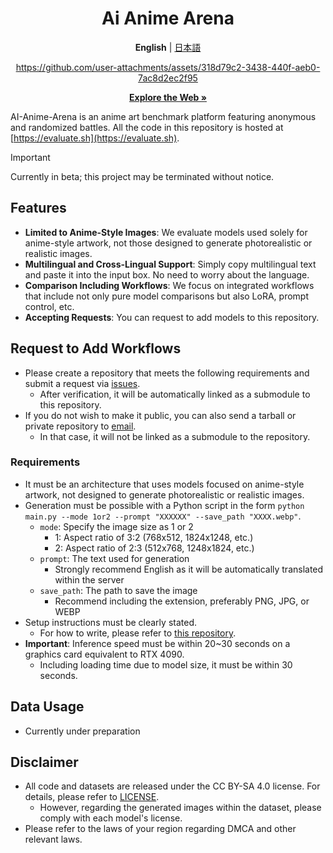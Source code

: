 <div align="center">
<h1>Ai Anime Arena</h1>

**English** | [日本語](Docs/README_ja.md)

https://github.com/user-attachments/assets/318d79c2-3438-440f-aeb0-7ac8d2ec2f95


<a href="https://evaluate.sh" rel="dofollow"><strong>Explore the Web »</strong></a>
</div>

AI-Anime-Arena is an anime art benchmark platform featuring anonymous and randomized battles. All the code in this repository is hosted at [https://evaluate.sh](https://evaluate.sh).

> [!IMPORTANT]
> Currently in beta; this project may be terminated without notice.


## Features
- **Limited to Anime-Style Images**: We evaluate models used solely for anime-style artwork, not those designed to generate photorealistic or realistic images.
- **Multilingual and Cross-Lingual Support**: Simply copy multilingual text and paste it into the input box. No need to worry about the language.
- **Comparison Including Workflows**: We focus on integrated workflows that include not only pure model comparisons but also LoRA, prompt control, etc.
- **Accepting Requests**: You can request to add models to this repository.

## Request to Add Workflows
- Please create a repository that meets the following requirements and submit a request via [issues](https://github.com/S-Tubasa/AI-Anime-Arena/issues).
  - After verification, it will be automatically linked as a submodule to this repository.
- If you do not wish to make it public, you can also send a tarball or private repository to [email](5andw1ch001@proton.me).
  - In that case, it will not be linked as a submodule to the repository.

### Requirements
- It must be an architecture that uses models focused on anime-style artwork, not designed to generate photorealistic or realistic images.
- Generation must be possible with a Python script in the form `python main.py --mode 1or2 --prompt "XXXXXX" --save_path "XXXX.webp"`.
  - `mode`: Specify the image size as 1 or 2
    - 1: Aspect ratio of 3:2 (768x512, 1824x1248, etc.)
    - 2: Aspect ratio of 2:3 (512x768, 1248x1824, etc.)
  - `prompt`: The text used for generation
    - Strongly recommend English as it will be automatically translated within the server
  - `save_path`: The path to save the image
    - Recommend including the extension, preferably PNG, JPG, or WEBP
- Setup instructions must be clearly stated.
  - For how to write, please refer to [this repository](https://github.com/S-Tubasa/Animagine_XL_3_1_Basic).
- **Important**: Inference speed must be within 20~30 seconds on a graphics card equivalent to RTX 4090.
  - Including loading time due to model size, it must be within 30 seconds.

## Data Usage
- Currently under preparation

## Disclaimer

- All code and datasets are released under the CC BY-SA 4.0 license. For details, please refer to [LICENSE](LICENSE).
  - However, regarding the generated images within the dataset, please comply with each model's license.
- Please refer to the laws of your region regarding DMCA and other relevant laws.
